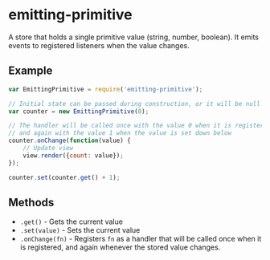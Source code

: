 # emitting-primitive

A store that holds a single primitive value (string, number, boolean). It emits events to registered listeners when the value changes.


## Example

```javascript
var EmittingPrimitive = require('emitting-primitive');

// Initial state can be passed during construction, or it will be null
var counter = new EmittingPrimitive(0);

// The handler will be called once with the value 0 when it is registered
// and again with the value 1 when the value is set down below
counter.onChange(function(value) {
	// Update view
	view.render({count: value});
});

counter.set(counter.get() + 1);
```


## Methods

* `.get()` - Gets the current value
* `.set(value)` - Sets the current value
* `.onChange(fn)` - Registers `fn` as a handler that will be called once when it is registered, and again whenever the stored value changes.
